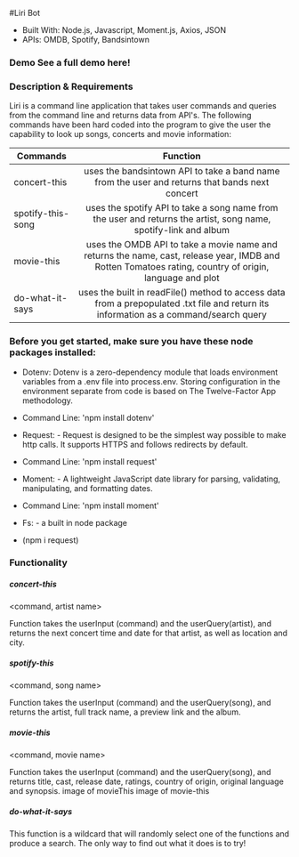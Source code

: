 #Liri Bot

* Built With: Node.js, Javascript, Moment.js, Axios, JSON
* APIs: OMDB, Spotify, Bandsintown

### Demo See a full demo here!

### Description & Requirements
Liri is a command line application that takes user commands and queries from the command line and returns data from API's. The following commands have been hard coded into the program to give the user the capability to look up songs, concerts and movie information:

| Commands          | Function          | 
| ----------------- |:-----------------:| 
| concert-this      | uses the bandsintown API to take a band name from the user and returns that bands next concert | 
| spotify-this-song | uses the spotify API to take a song name from the user and returns the artist, song name, spotify-link and album |  
| movie-this        | uses the OMDB API to take a movie name and returns the name, cast, release year, IMDB and Rotten Tomatoes rating, country of origin, language and plot |  
| do-what-it-says   | uses the built in readFile() method to access data from a prepopulated .txt file and return its information as a command/search query |
	

### Before you get started, make sure you have these node packages installed:

* Dotenv: Dotenv is a zero-dependency module that loads environment variables from a .env file into process.env. Storing configuration in the environment separate from code is based on The Twelve-Factor App methodology.

* Command Line: 'npm install dotenv'

* Request: - Request is designed to be the simplest way possible to make http calls. It supports HTTPS and follows redirects by default.

* Command Line: 'npm install request'

* Moment: - A lightweight JavaScript date library for parsing, validating, manipulating, and formatting dates.

* Command Line: 'npm install moment'

* Fs: - a built in node package

* (npm i request)

### Functionality

##### concert-this

<command, artist name>

Function takes the userInput (command) and the userQuery(artist), and returns the next concert time and date for that artist, as well as location and city.

##### spotify-this

<command, song name>

Function takes the userInput (command) and the userQuery(song), and returns the artist, full track name, a preview link and the album.

##### movie-this 

<command, movie name>

Function takes the userInput (command) and the userQuery(song), and returns title, cast, release date, ratings, country of origin, original language and synopsis. image of movieThis image of movie-this

##### do-what-it-says

This function is a wildcard that will randomly select one of the functions and produce a search. The only way to find out what it does is to try!

